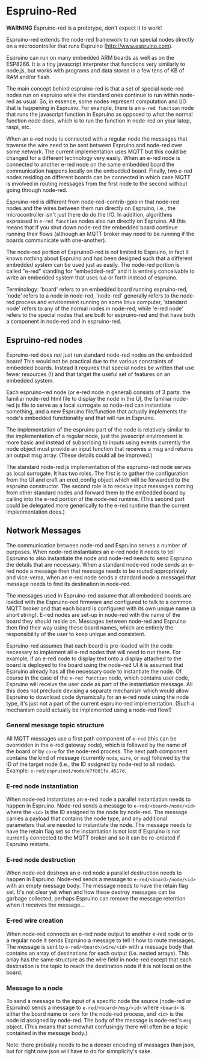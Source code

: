 Espruino-Red
============

__WARNING__ Espruino-red is a prototype, don't expect it to work!

Espruino-red extends the node-red framework to run special nodes directly
on a microcontroller that runs Espruino (http://www.espruino.com).

Espruino can run on many embedded ARM boards as well as on the ESP8266. It
is a tiny javascript interpreter that functions very similarly to
node.js, but works with programs and data stored in a few tens of KB of
RAM and/or flash.

The main concept behind espruino-red is that a set of special node-red
nodes run on espruino while the standard ones continue to run within
node-red as usual. So, in essence, some nodes represent computation
and I/O that is happening in Espruino. For example, there is an `e-red
function` node that runs the javascript function in Espruino as opposed
to what the normal function node does, which is to run the function
in node-red on your latop, raspi, etc.

When an e-red node is connected with a regular node the messages that
traverse the wire need to be sent between Espruino and node-red over
some network. The current implementation uses MQTT but this could be
changed for a different technology very easily. When an e-red
node is connected to another e-red node on the same embedded board the
communication happens locally on the embedded board. Finally, two e-red
nodes residing on different boards can be connected in which case MQTT
is involved in routing messages from the first node to the second without
going through node-red.

Espruino-red is different from node-red-contrib-gpio in that node-red
nodes and the wires between them run directly on Espruino, i.e., the
microcontroller isn't just there do do the I/O. In addition, algorithms
expressed in `e-red function` nodes also run directly on Espruino.
All this means that if you shut down node-red the embedded board continue
running their flows (although an MQTT broker may need to be running if
the boards communicate with one-another).

The node-red portion of Espruino0-red is not limited to Espruino, in fact
it knows nothing about Espruino and has been designed such that a
different embedded system can be used just as easily. The node-red
portion is called "e-red" standing for "embedded-red" and it is
entirely conceivable to write an embedded system that uses lua or
forth instead of espruino.

Terminology: 'board' refers to an embedded board running espruino-red,
'node' refers to a node in node-red, 'node-red' generally refers to the
node-red process and environment running on some linux computer,
'standard node' refers to any of the normal nodes in node-red, while
'e-red node' refers to the special nodes that are built for
espruino-red and that have both a component in node-red and in espruino-red.

Espruino-red nodes
------------------

Espruino-red does _not_ just run standard node-red nodes on the embedded
board! This would not be practical due to the various constraints of
embedded boards. Instead it requires that special nodes be written that
use fewer resources (!) and that target the useful set of features
on an embedded system.

Each espruino-red node (or e-red node in general) consists of 3 parts:
the familiar node-red html file to display the node in the UI, the
familiar node-red js file to serve as a local surrogate so node-red can
instantiate something, and a new Espruino file/function that actually
implements the node's embedded functionality and that will run in
Espruino.

The implementation of the espruino part of the node is relatively similar
to the implementation of a regular node, just the javascript environment
is more basic and instead of subscribing to inputs using events currently
the node object must provide an input function that receives a msg and
returns an output msg array. (These details could all be improved.)

The standard node-red js implementation of the espruino-red node serves as
local surrogate. It has two roles. The first is to gather the configuration
from the UI and craft an ered\_config object which will be forwarded to
the espruino constructor. The second role is to receive input messages coming from
other standard nodes and forward them to the embedded board by calling into
the e-red portion of the node-red runtime. (This second part could be
delegated more generically to the e-red runtime than the current implenmentation
does.)

Network Messages
----------------

The communication between node-red and Espruino serves a number of
purposes. When node-red instantiates an e-red node it needs to tell
Espruino to also instantiate the node and node-red needs to send Espruino
the details that are necessary. When a standard node-red node sends
an e-red node a message then that message needs to be routed appropriately
and vice-versa, when an e-red node sends a standard node a messagei
that message needs to find its destination in node-red.

The messages used in Espruino-red assume that all embedded boards are
loaded with the Espruino-red firmware and configured to talk to a common
MQTT broker and that each board is configured with its own unique name
(a short string). E-red nodes are set-up in node-red with the name of
the board they should reside on. Messages between node-red and Espruino
then find their way using these board names, which are entirely the
responsibility of the user to keep unique and consistent.

Espruino-red assumes that each board is pre-loaded with the code necessary
to implement all e-red nodes that will need to run there. For example,
if an e-red node to display text onto a display attached to the board is
deployed to the board using the node-red UI it is assumed that Espruino
already has all the necessary code to instantiate the node. Of course in
the case of the `e-red function` node, which contains user code, Espruino
will receive the user code as part of the instantiation message.  All this
does not preclude devising a separate mechanism which would allow Espruino
to download code dynamically for an e-red node using the node type, it's
just not a part of the current espruino-red implementation.
(Such a mechanism could actually be implemented using a node-red flow!)

### General message topic structure

All MQTT messages use a first path component of `e-red` (this can be
overridden in the e-red gateway node), which is followed
by the name of the board or by `core` for the node-red process.  The next
path component contains the kind of message (currently `node`, `wire`,
or `msg`) followed by the ID of the target node (i.e., the ID assigned
by node-red to all nodes). Example: `e-red/espruino1/node/e7f801fa.4517d`.

### E-red node instantiation

When node-red instantiates an e-red node a parallel instantiation needs to
happen in Espruino. Node-red sends a message to `e-red/<board>/node/<id>`
where the `<id>` is the ID assigned to the node by node-red. The message
carries a payload that contains the node type, and any additional
parameters that are needed to instantiate the node.  The message needs
to have the retain flag set so the instantiation is not lost if Espruino
is not currently connected to the MQTT broker and so it can be re-created
if Espruino restarts.

### E-red node destruction

When node-red destroys an e-red node a parallel destruction needs to happen
in Espruino. Node-red sends a message to `e-red/<board>/node/<id>` with
an empty message body.  The message needs to have the retain flag set.
It's not clear yet when and how these destroy messages can be garbage
collected, perhaps Espruino can remove the message retention when it
receives the message...

### E-red wire creation

When node-red connects an e-red node output to another e-red node
or to a regular node it sends Espruino a message to tell it how to
route messages. The message is sent to `e-red/<board>/wire/<id>` with
a message body that contains an array of destinations for each output
(i.e. nested arrays). This array has the same structure as the wire
field in node-red except that each destination is the topic to reach the
destination node if it is not local on the board.

### Message to a node

To send a message to the input of a specific node the source (node-red
or Espruino) sends a message to `e-red/<board>/msg/<id>` where `<board>` is
either the board name or `core` for the node-red process, and `<id>` is
the node id assigned by node-red.  The body of the message is node-red's
`msg` object. (This means that somewhat confusingly there will often be
a topic contained in the message body.)

Note: there probably needs to be a denser encoding of messages than json,
but for right now json will have to do for simnplicity's sake.
